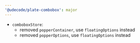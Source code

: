 ```yaml
---
'@udecode/plate-combobox': major
---
```


- `comboboxStore`:
  - removed `popperContainer`, use `floatingOptions` instead
  - removed `popperOptions`, use `floatingOptions` instead